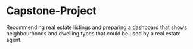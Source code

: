 # Capstone-Project
Recommending real estate listings and preparing a dashboard that shows neighbourhoods and dwelling types that could be used by a real estate agent.
